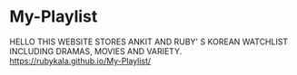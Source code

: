 # My-Playlist
HELLO THIS WEBSITE STORES ANKIT AND RUBY' S KOREAN WATCHLIST INCLUDING DRAMAS, MOVIES AND VARIETY.
https://rubykala.github.io/My-Playlist/
